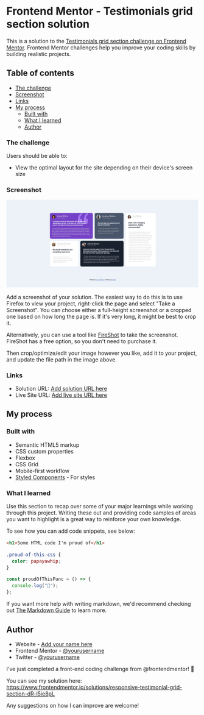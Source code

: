 # Frontend Mentor - Testimonials grid section solution

This is a solution to the [Testimonials grid section challenge on Frontend Mentor](https://www.frontendmentor.io/challenges/testimonials-grid-section-Nnw6J7Un7). Frontend Mentor challenges help you improve your coding skills by building realistic projects.

## Table of contents

- [The challenge](#the-challenge)
- [Screenshot](#screenshot)
- [Links](#links)
- [My process](#my-process)
  - [Built with](#built-with)
  - [What I learned](#what-i-learned)
  - [Author](#author)

### The challenge

Users should be able to:

- View the optimal layout for the site depending on their device's screen size

### Screenshot

![Alt text](image.png)

Add a screenshot of your solution. The easiest way to do this is to use Firefox to view your project, right-click the page and select "Take a Screenshot". You can choose either a full-height screenshot or a cropped one based on how long the page is. If it's very long, it might be best to crop it.

Alternatively, you can use a tool like [FireShot](https://getfireshot.com/) to take the screenshot. FireShot has a free option, so you don't need to purchase it.

Then crop/optimize/edit your image however you like, add it to your project, and update the file path in the image above.

### Links

- Solution URL: [Add solution URL here](https://github.com/Elrey009/Testimonial-grid-section)
- Live Site URL: [Add live site URL here](https://testimonial-grid-section-umd3.vercel.app/)

## My process

### Built with

- Semantic HTML5 markup
- CSS custom properties
- Flexbox
- CSS Grid
- Mobile-first workflow
- [Styled Components](https://styled-components.com/) - For styles

### What I learned

Use this section to recap over some of your major learnings while working through this project. Writing these out and providing code samples of areas you want to highlight is a great way to reinforce your own knowledge.

To see how you can add code snippets, see below:

```html
<h1>Some HTML code I'm proud of</h1>
```

```css
.proud-of-this-css {
  color: papayawhip;
}
```

```js
const proudOfThisFunc = () => {
  console.log("🎉");
};
```

If you want more help with writing markdown, we'd recommend checking out [The Markdown Guide](https://www.markdownguide.org/) to learn more.

## Author

- Website - [Add your name here](https://www.your-site.com)
- Frontend Mentor - [@yourusername](https://www.frontendmentor.io/solutions/responsive-testimonial-grid-section-dR-l5ie8pL)
- Twitter - [@yourusername](https://twitter.com/da_ni_lo009)



I've just completed a front-end coding challenge from @frontendmentor! 🎉

You can see my solution here: https://www.frontendmentor.io/solutions/responsive-testimonial-grid-section-dR-l5ie8pL

Any suggestions on how I can improve are welcome!